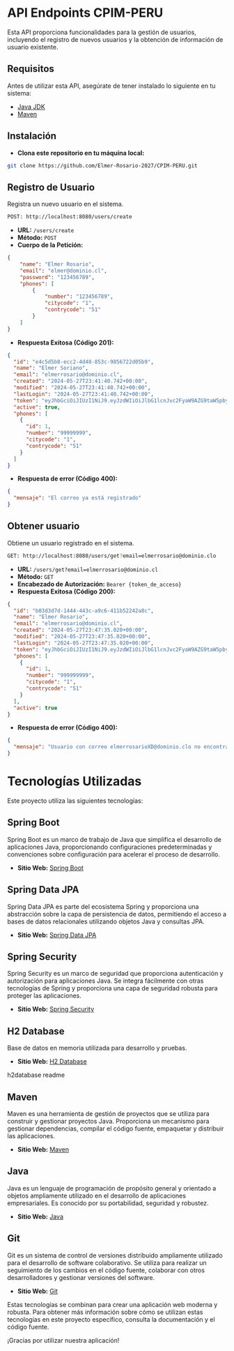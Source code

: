 

# API Endpoints CPIM-PERU

Esta API proporciona funcionalidades para la gestión de usuarios, incluyendo el registro de nuevos usuarios y la obtención de información de usuario existente.

## Requisitos

Antes de utilizar esta API, asegúrate de tener instalado lo siguiente en tu sistema:

- [Java JDK](https://www.oracle.com/java/technologies/javase-jdk11-downloads.html)
- [Maven](https://maven.apache.org/download.cgi)


## Instalación
- **Clona este repositorio en tu máquina local:**
```bash
git clone https://github.com/Elmer-Rosario-2027/CPIM-PERU.git
```

## Registro de Usuario

Registra un nuevo usuario en el sistema.

```bash
POST: http://localhost:8080/users/create
```
- **URL:** `/users/create`
- **Método:** `POST`
- **Cuerpo de la Petición:**

```json
{
    "name": "Elmer Rosario",
    "email": "elmer@dominio.cl",
    "password": "123456789",
    "phones": [
        {
            "number": "123456789",
            "citycode": "1",
            "contrycode": "51"
        }
    ]
}
```

- **Respuesta Exitosa (Código 201):**
```json
{
  "id": "e4c5d5b8-ecc2-4d48-853c-9856722d05b9",
  "name": "Elmer Soriano",
  "email": "elmerrosario@dominio.cl",
  "created": "2024-05-27T23:41:40.742+00:00",
  "modified": "2024-05-27T23:41:40.742+00:00",
  "lastLogin": "2024-05-27T23:41:40.742+00:00",
  "token": "eyJhbGciOiJIUzI1NiJ9.eyJzdWIiOiJlbG1lcnJvc2FyaW9AZG9taW5pby5jbCIsImV4cCI6MTcxNjg4OTMwMCwiaWF0IjoxNzE2ODUzMzAwfQ.zhtSJZxHqE1F3oSNbo9xAcVP_pwqvPnBvRwS6Q8Vm70",
  "active": true,
  "phones": [
    {
      "id": 1,
      "number": "99999999",
      "citycode": "1",
      "contrycode": "51"
    }
  ]
}
```


- **Respuesta de error (Código 400):**
```json
{
  "mensaje": "El correo ya está registrado"
}
```

## Obtener usuario

Obtiene un usuario registrado en el sistema.

```bash
GET: http://localhost:8080/users/get?email=elmerrosario@dominio.clo
```
- **URL:** `/users/get?email=elmerrosario@dominio.cl`
- **Método:** `GET`
- **Encabezado de Autorización:** `Bearer {token_de_acceso}`
- **Respuesta Exitosa (Código 200):**
```json
{
  "id": "b03d3d7d-1444-443c-a9c6-411b52242a8c",
  "name": "Elmer Rosario",
  "email": "elmerrosario@dominio.cl",
  "created": "2024-05-27T23:47:35.020+00:00",
  "modified": "2024-05-27T23:47:35.020+00:00",
  "lastLogin": "2024-05-27T23:47:35.020+00:00",
  "token": "eyJhbGciOiJIUzI1NiJ9.eyJzdWIiOiJlbG1lcnJvc2FyaW9AZG9taW5pby5jbCIsImV4cCI6MTcxNjg4OTY1NSwiaWF0IjoxNzE2ODUzNjU1fQ.Tb8JS35NR9zVrIjvRqrcG7N8pEphgAjgOAO6xywXytg",
  "phones": [
    {
      "id": 1,
      "number": "999999999",
      "citycode": "1",
      "contrycode": "51"
    }
  ],
  "active": true
}
```


- **Respuesta de error (Código 400):**
```json
{
  "mensaje": "Usuario con correo elmerrosarioXD@dominio.clo no encontrado"
}
```
# Tecnologías Utilizadas

Este proyecto utiliza las siguientes tecnologías:

## Spring Boot

Spring Boot es un marco de trabajo de Java que simplifica el desarrollo de aplicaciones Java, proporcionando configuraciones predeterminadas y convenciones sobre configuración para acelerar el proceso de desarrollo.

- **Sitio Web:** [Spring Boot](https://spring.io/projects/spring-boot)

## Spring Data JPA

Spring Data JPA es parte del ecosistema Spring y proporciona una abstracción sobre la capa de persistencia de datos, permitiendo el acceso a bases de datos relacionales utilizando objetos Java y consultas JPA.

- **Sitio Web:** [Spring Data JPA](https://spring.io/projects/spring-data-jpa)

## Spring Security

Spring Security es un marco de seguridad que proporciona autenticación y autorización para aplicaciones Java. Se integra fácilmente con otras tecnologías de Spring y proporciona una capa de seguridad robusta para proteger las aplicaciones.

- **Sitio Web:** [Spring Security](https://spring.io/projects/spring-security)

## H2 Database

Base de datos en memoria utilizada para desarrollo y pruebas.

- **Sitio Web:** [H2 Database](https://www.h2database.com/html/main.html)

h2database readme

## Maven

Maven es una herramienta de gestión de proyectos que se utiliza para construir y gestionar proyectos Java. Proporciona un mecanismo para gestionar dependencias, compilar el código fuente, empaquetar y distribuir las aplicaciones.

- **Sitio Web:** [Maven](https://maven.apache.org/)

## Java

Java es un lenguaje de programación de propósito general y orientado a objetos ampliamente utilizado en el desarrollo de aplicaciones empresariales. Es conocido por su portabilidad, seguridad y robustez.

- **Sitio Web:** [Java](https://www.oracle.com/java/)

## Git

Git es un sistema de control de versiones distribuido ampliamente utilizado para el desarrollo de software colaborativo. Se utiliza para realizar un seguimiento de los cambios en el código fuente, colaborar con otros desarrolladores y gestionar versiones del software.

- **Sitio Web:** [Git](https://git-scm.com/)

Estas tecnologías se combinan para crear una aplicación web moderna y robusta. Para obtener más información sobre cómo se utilizan estas tecnologías en este proyecto específico, consulta la documentación y el código fuente.

¡Gracias por utilizar nuestra aplicación!

